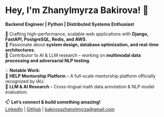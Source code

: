 # Hey, I'm Zhanylmyrza Bakirova! 🚀  

**Backend Engineer | Python | Distributed Systems Enthusiast**  

🔹 Crafting high-performance, scalable web applications with **Django, FastAPI, PostgreSQL, Redis, and AWS**.  
🔹 Passionate about **system design, database optimization, and real-time architectures**.  
🔹 Contributor to AI & LLM research – working on **multimodal data processing and adversarial NLP testing**.  

💡 **Notable Work:**  
🚀 **HELP Mentorship Platform** – A full-scale mentorship platform officially recognized by IAU.  
🧠 **LLM & AI Research** – Cross-lingual math data annotation & NLP model evaluation.  

📫 **Let’s connect & build something amazing!**  
[LinkedIn](#) | [GitHub](https://github.com/Zhanylmyrza) | bakirovazhanylmyrza@gmail.com  
